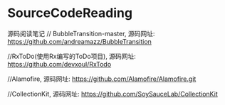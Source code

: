 # SourceCodeReading
源码阅读笔记
// BubbleTransition-master, 源码网址:  https://github.com/andreamazz/BubbleTransition

//RxToDo(使用Rx编写的ToDo项目), 源码网址: https://github.com/devxoul/RxTodo

//Alamofire, 源码网址: https://github.com/Alamofire/Alamofire.git

//CollectionKit, 源码网址: https://github.com/SoySauceLab/CollectionKit
